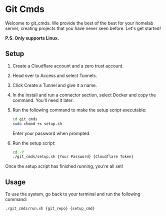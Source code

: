 # Git Cmds

Welcome to git_cmds. We provide the best of the best for your homelab server, creating projects that you have never seen before. Let's get started!

**P.S. Only supports Linux.**

## Setup

1. Create a Cloudflare account and a zero trust account.
2. Head over to Access and select Tunnels.
3. Click Create a Tunnel and give it a name.
4. In the Install and run a connector section, select Docker and copy the command. You'll need it later.
5. Run the following command to make the setup script executable:

    ```bash
    cd git_cmds
    sudo chmod +x setup.sh
    ```

    Enter your password when prompted.

6. Run the setup script:

    ```bash
    cd -P
    ./git_cmds/setup.sh {Your Password} {Cloudflare Token}
    ```

Once the setup script has finished running, you're all set!

## Usage

To use the system, go back to your terminal and run the following command:

```bash
./git_cmds/run.sh {git_repo} {setup_cmd}